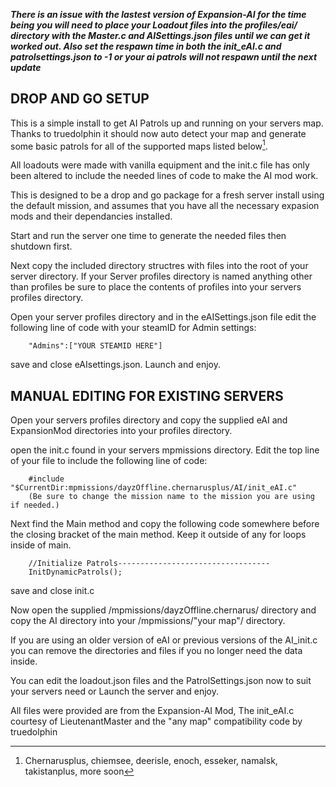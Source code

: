 ***There is an issue with the lastest version of Expansion-AI for the time being you will need to place your Loadout files into the profiles/eai/ directory
with the Master.c and AISettings.json files until we can get it worked out. Also set the respawn time in both the init_eAI.c and patrolsettings.json to -1 or your ai patrols will not respawn until the next update***

## DROP AND GO SETUP
This is a simple install to get AI Patrols up and running on your servers map. Thanks to truedolphin
it should now auto detect your map and generate some basic patrols for all of the supported maps listed
below[^Maps].
[^Maps]:
    Chernarusplus, chiemsee, deerisle, enoch, esseker, namalsk, takistanplus, more soon
    
<p>All loadouts were made with vanilla equipment and the init.c file has only been altered to include 
the needed lines of code to make the AI mod work.</p>
<p>This is designed to be a drop and go package for a fresh server install using the default mission,
and assumes that you have all the necessary expasion mods and their dependancies installed.</p>
<p>Start and run the server one time to generate the needed files then shutdown first.</p>
<p>Next copy the included directory structres with files into the root of your server directory. 
If your Server profiles directory is named anything other than profiles be sure to place the contents
of profiles into your servers profiles directory.</p>

<p>Open your server profiles directory and in the eAISettings.json file edit the following line of
code with your steamID for Admin settings:</p>

		"Admins":["YOUR STEAMID HERE"]
save and close eAIsettings.json.
Launch and enjoy.




## MANUAL EDITING FOR EXISTING SERVERS

Open your servers profiles directory and copy the supplied eAI and ExpansionMod directories into
your profiles directory.

open the init.c found in your servers mpmissions directory.
Edit the top line of your file to include the following line of code:

		#include "$CurrentDir:mpmissions/dayzOffline.chernarusplus/AI/init_eAI.c"
		(Be sure to change the mission name to the mission you are using if needed.)

Next find the Main method and copy the following code somewhere before the closing bracket
 of the main method. Keep it outside of any for loops inside of main.
 
		//Initialize Patrols----------------------------------
		InitDynamicPatrols();		

save and close init.c

 Now open the supplied /mpmissions/dayzOffline.chernarus/ directory and copy the AI directory into your /mpmissions/"your map"/ directory.
 
 If you are using an older version of eAI or previous versions of the AI_init.c you can
remove the directories and files if you no longer need the data inside.

 You can edit the loadout.json files and the PatrolSettings.json now to suit your servers need
or Launch the server and enjoy.

   All files were provided are from the Expansion-AI Mod, The init_eAI.c courtesy of LieutenantMaster and the "any map" compatibility code by truedolphin
